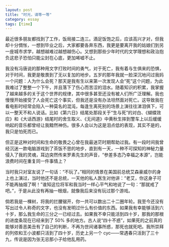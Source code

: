 ```yaml
---
layout: post
title: "时光，请等一等"
category: essay
tags: [time]
---
```



最近很多朋友都找到了工作，饭局接二连三。酒足饭饱之后，应该高兴才对，但我却十分惆怅，一想到毕业之后，大家都要各奔东西，我更是要离开我的姑娘们到另一座城市求学，越想越难过越想越伤心。又想到那些少年时代的文学理想和政治抱负这悲子恐怕只能尘封在心底，更加唏嘘不止。


我没有冯唐说的那种用文字打败时间的勇气，对于死亡，我有着与生俱来的恐惧，对于时间，我更是敬畏到了无以复加的地步。五岁的那年我就一脸深沉地问过我妈一个问题：人为什么会死？那天是我有生以来第一次发现人会“死”这个问题，为此我难过了整整一个下午，并且落下了伤心而苦涩的泪水。随着知识的积累，我掌握了越来越多的关于这个世界的规律，其中很多甚至还没有被人们所广泛理解。我也慢慢开始接受了人会死亡这个事实，但我还是没有办法坦然面对死亡。这导致我在看电影时经常会陷入一种莫名的混沌，每逢生离死别的场景上演往往涕泪俱下，可以一整天不和人说话。比如《第六日》结尾处那段关于“生与死”的对白、《蝴蝶效应》和《大话西游》结尾时的舍生取义、《无间道》中黄秋生摔到警车上以后缓缓响起的音乐都曾经让我黯然神伤。很多人会以为这是泪点低的表现，其实不是的，我只是怕死而已。


但正是这种对时间和生命的敬畏之心曾在我最迷茫时期帮助过我。有一段时间我曾经沉迷一款电脑游戏到了茶饭不思的地步，直到有一天，一种不可探知的神秘力量侵入了我的灵魂，耳边突然传来罗素先生的声音，“参差多态乃幸福之本源”，岂能浪费时间在重复同一件事情上？


当时我只对室友说了一句话：“不玩了。”相同的情景在美国前总统艾森豪威尔的身上也上演过，当时他还不是总统，一天他的私人医生对他讲：“老艾，你这身子可不能再抽烟了啊！”谁知这位将军和我当时一样心平气和地说了一句：“那就戒了吧。”，于是从此没有再抽一根烟，就像我后来没有玩过那个游戏。


倘若我是一棵树，将我的拦腰锯开，你一共可以数出二十二圈年轮。我至今还没有写出过令人称奇的文字，也没有发明过什么有价值的东西。如果我有幸能够活到六十岁，那么我生命的三分之一已经过去。如果我不幸只能活到四十岁，那我的那根的进度条现在已经来到了 50% 多的地方。古人说“四十不惑”，如果死的之前真的能够对善恶美丑有了自己的判断，不再为世间诸事所惑，那死也就死吧。我所崇拜的列侬和王小波都只活到了四十岁，历史上另一个 cyc——常遇春只活到了三十九，传说是因为张无忌那小子给他乱用药。
